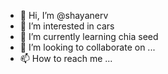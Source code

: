- 👋 Hi, I’m @shayanerv
- 👀 I’m interested in cars
- 🌱 I’m currently learning chia seed
- 💞️ I’m looking to collaborate on ...
- 📫 How to reach me ...

<!---
shayanerv/shayanerv is a ✨ special ✨ repository because its `README.md` (this file) appears on your GitHub profile.
You can click the Preview link to take a look at your changes.
--->
